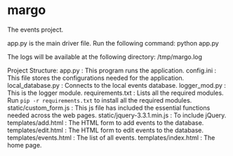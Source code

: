 # margo
The events project.

app.py is the main driver file.
Run the following command:
python app.py

The logs will be available at the following directory:
/tmp/margo.log

Project Structure:
app.py : This program runs the application.
config.ini : This file stores the configurations needed for the application.
local_database.py : Connects to the local events database.
logger_mod.py : This is the logger module.
requirements.txt : Lists all the required modules. Run `pip -r requirements.txt` to install all the required modules.
static/custom_form.js : This js file has included the essential functions needed across the web pages.
static/jquery-3.3.1.min.js : To include jQuery.
templates/add.html : The HTML form to add events to the database.
templates/edit.html : The HTML form to edit events to the database.
templates/events.html : The list of all events.
templates/index.html : The home page.
